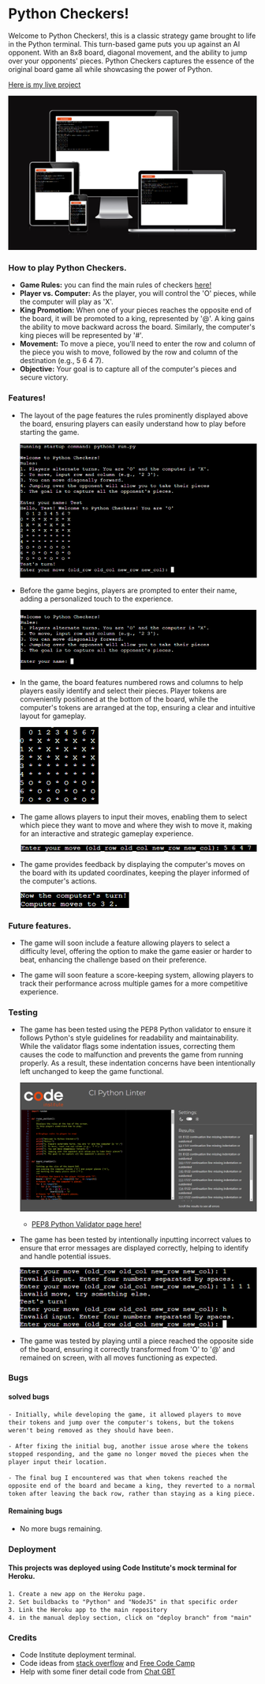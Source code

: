 # Python Checkers!

Welcome to Python Checkers!, this is a classic strategy game brought to life in the Python terminal. This turn-based game puts you up against an AI opponent. With an 8x8 board, diagonal movement, and the ability to jump over your opponents' pieces. Python Checkers captures the essence of the original board game all while showcasing the power of Python.

[Here is my live project](https://python-checkers-9d82286035ad.herokuapp.com/)

![Screenshot of the "am i responsive" page](images/am-i-responsive.png)

### How to play Python Checkers.

- **Game Rules:** you can find the main rules of checkers [here!](https://en.wikipedia.org/wiki/Checkers)
- **Player vs. Computer:** As the player, you will control the 'O' pieces, while the computer will play as 'X'.
- **King Promotion:** When one of your pieces reaches the opposite end of the board, it will be promoted to a king, represented by '@'. A king gains the ability to move backward across the board. Similarly, the computer's king pieces will be represented by '#'.
- **Movement:** To move a piece, you'll need to enter the row and column of the piece you wish to move, followed by the row and column of the destination (e.g., 5 6 4 7).
- **Objective:** Your goal is to capture all of the computer's pieces and secure victory.

### Features!

- The layout of the page features the rules prominently displayed above the board, ensuring players can easily understand how to play before starting the game.

    ![Screenshot of the entire display showing the rules and the board](images/main-screen.png)

- Before the game begins, players are prompted to enter their name, adding a personalized touch to the experience.

    ![screenshot of the rules above the enter name input area](images/enter-name.png)

- In the game, the board features numbered rows and columns to help players easily identify and select their pieces. Player tokens are conveniently positioned at the bottom of the board, while the computer's tokens are arranged at the top, ensuring a clear and intuitive layout for gameplay.

    ![Screenshot of the checkers board displayed in python](images/board.png)

- The game allows players to input their moves, enabling them to select which piece they want to move and where they wish to move it, making for an interactive and strategic gameplay experience.

    ![Screenshot of the players input](images/my-choice.png)

- The game provides feedback by displaying the computer's moves on the board with its updated coordinates, keeping the player informed of the computer's actions.

    ![screenshot of the computers new position](images/computer-choice.png)

### Future features.

  - The game will soon include a feature allowing players to select a difficulty level, offering the option to make the game easier or harder to beat, enhancing the challenge based on their preference.

  - The game will soon feature a score-keeping system, allowing players to track their performance across multiple games for a more competitive experience.

### Testing

  - The game has been tested using the PEP8 Python validator to ensure it follows Python's style guidelines for readability and maintainability. While the validator flags some indentation issues, correcting them causes the code to malfunction and prevents the game from running properly. As a result, these indentation concerns have been intentionally left unchanged to keep the game functional.

    ![screenshot of the PEP8 validator](images/validator-update.png)
    - [PEP8 Python Validator page here!](https://pep8ci.herokuapp.com/)

  - The game has been tested by intentionally inputting incorrect values to ensure that error messages are displayed correctly, helping to identify and handle potential issues.

    ![screen shot of error messages](images/Testing.png)

  - The game was tested by playing until a piece reached the opposite side of the board, ensuring it correctly transformed from 'O' to '@' and remained on screen, with all moves functioning as expected.

### Bugs
#### solved bugs

    - Initially, while developing the game, it allowed players to move their tokens and jump over the computer's tokens, but the tokens weren't being removed as they should have been.

    - After fixing the initial bug, another issue arose where the tokens stopped responding, and the game no longer moved the pieces when the player input their location.

    - The final bug I encountered was that when tokens reached the opposite end of the board and became a king, they reverted to a normal token after leaving the back row, rather than staying as a king piece.

#### Remaining bugs

 - No more bugs remaining.

### Deployment
#### This projects was deployed using Code Institute's mock terminal for Heroku.

    1. Create a new app on the Heroku page.
    2. Set buildbacks to "Python" and "NodeJS" in that specific order
    3. Link the Heroku app to the main repository
    4. in the manual deploy section, click on "deploy branch" from "main"

### Credits
- Code Institute deployment terminal.
- Code ideas from [stack overflow](https://stackoverflow.com/) and [Free Code Camp](https://forum.freecodecamp.org/)
- Help with some finer detail code from [Chat GBT](https://forum.freecodecamp.org/)
